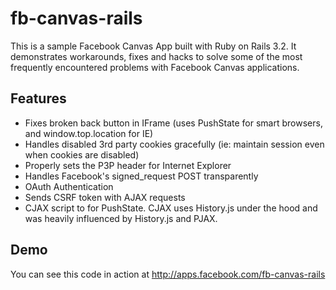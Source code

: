 # fb-canvas-rails

This is a sample Facebook Canvas App built with Ruby on Rails 3.2. It demonstrates workarounds, fixes and hacks to solve some of the most frequently encountered problems with Facebook Canvas applications.

## Features

* Fixes broken back button in IFrame (uses PushState for smart browsers, and window.top.location for IE)
* Handles disabled 3rd party cookies gracefully (ie: maintain session even when cookies are disabled)
* Properly sets the P3P header for Internet Explorer
* Handles Facebook's signed_request POST transparently
* OAuth Authentication
* Sends CSRF token with AJAX requests
* CJAX script to for PushState. CJAX uses History.js under the hood and was heavily influenced by History.js and PJAX.

## Demo

You can see this code in action at http://apps.facebook.com/fb-canvas-rails
